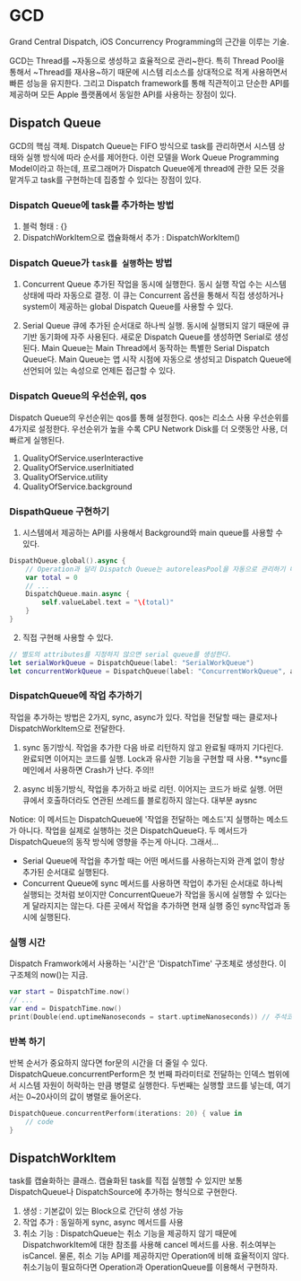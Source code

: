 # GCD
Grand Central Dispatch, iOS Concurrency Programming의 근간을 이루는 기술.

GCD는 Thread를 ~자동으로 생성하고 효율적으로 관리~한다. 특히 Thread Pool을 통해서 ~Thread를 재사용~하기 때문에 시스템 리소스를 상대적으로 적게 사용하면서 빠른 성능을 유지한다. 그리고 Dispatch framework를 통해 직관적이고 단순한 API를 제공하며 모든 Apple 플랫폼에서 동일한 API를 사용하는 장점이 있다.

## Dispatch Queue
GCD의 핵심 객체. Dispatch Queue는 FIFO 방식으로 task를 관리하면서 시스템 상태와 실행 방식에 따라 순서를 제어한다. 이런 모델을 Work Queue Programming Model이라고 하는데, 프로그래머가 Dispatch Queue에게 thread에 관한 모든 것을 맡겨두고 task를 구현하는데 집중할 수 있다는 장점이 있다.

### Dispatch Queue에 task를 추가하는 방법
1. 블럭 형태 : {}
2. DispatchWorkItem으로 캡슐화해서 추가 : DispatchWorkItem()

### Dispatch Queue가 `task를 실행`하는 방법
1. Concurrent Queue
 추가된 작업을 동시에 실행한다. 동시 실행 작업 수는 시스템 상태에 따라 자동으로 결정. 이 큐는 Concurrent 옵션을 통해서 직접 생성하거나 system이 제공하는 global Dispatch Queue를 사용할 수 있다.

2. Serial Queue
 큐에 추가된 순서대로 하나씩 실행. 동시에 실행되지 않기 때문에 큐 기반 동기화에 자주 사용된다. 새로운 Dispatch Queue를 생성하면 Serial로 생성된다. Main Queue는 Main Thread에서 동작하는 특별한 Serial Dispatch Queue다. Main Queue는 앱 시작 시점에 자동으로 생성되고 Dispatch Queue에 선언되어 있는 속성으로 언제든 접근할 수 있다.

### Dispatch Queue의 우선순위, qos
Dispatch Queue의 우선순위는 qos를 통해 설정한다. qos는 리소스 사용 우선순위를 4가지로 설정한다. 우선순위가 높을 수록 CPU Network Disk를 더 오랫동안 사용, 더 빠르게 실행된다.

1. QualityOfService.userInteractive
2. QualityOfService.userInitiated
3. QualityOfService.utility
4. QualityOfService.background

### DispathQueue 구현하기

1. 시스템에서 제공하는 API를 사용해서 Background와 main queue를 사용할 수 있다.
 ```swift
 DispathQueue.global().async {
     // Operation과 달리 Dispatch Queue는 autoreleasPool을 자동으로 관리하기 때문에 추가할 필요 없다.
     var total = 0
     // ...
     DispatchQueue.main.async {
         self.valueLabel.text = "\(total)"
     }
 }
 ```
2. 직접 구현해 사용할 수 있다.
 ```swift
 // 별도의 attributes를 지정하지 않으면 serial queue를 생성한다.
 let serialWorkQueue = DispatchQueue(label: "SerialWorkQueue")
 let concurrentWorkQueue = DispatchQueue(label: "ConcurrentWorkQueue", attributes: .concurrent)
 ```

### DispatchQueue에 작업 추가하기
작업을 추가하는 방법은 2가지, sync, async가 있다. 작업을 전달할 때는 클로저나 DispatchWorkItem으로 전달한다.

1. sync
 동기방식. 작업을 추가한 다음 바로 리턴하지 않고 완료될 때까지 기다린다. 완료되면 이어지는 코드를 실행. Lock과 유사한 기능을 구현할 때 사용. **sync를 메인에서 사용하면 Crash가 난다. 주의!!

2. async
 비동기방식, 작업을 추가하고 바로 리턴. 이어지는 코드가 바로 실행. 어떤 큐에서 호출하더라도 연관된 쓰레드를 블로킹하지 않는다. 대부분 aysnc

Notice: 이 메서드는 DispatchQueue에 '작업을 전달하는 메소드'지 실행하는 메소드가 아니다. 작업을 실제로 실행하는 것은 DispatchQueue다. 두 메서드가 DispatchQueue의 동작 방식에 영향을 주는게 아니다. 그래서...

* Serial Queue에 작업을 추가할 때는 어떤 메서드를 사용하는지와 관계 없이 항상 추가된 순서대로 실행된다.
* Concurrent Queue에 sync 메서드를 사용하면 작업이 추가된 순서대로 하나씩 실행되는 것처럼 보이지만 ConcurrentQueue가 작업을 동시에 실행할 수 있다는게 달라지지는 않는다. 다른 곳에서 작업을 추가하면 현재 실행 중인 sync작업과 동시에 실행된다.

### 실행 시간
Dispatch Framwork에서 사용하는 '시간'은 'DispatchTime' 구조체로 생성한다. 
이 구조체의 now()는 지금.

```swift
var start = DispatchTime.now()
// ...
var end = DispatchTime.now()
print(Double(end.uptimeNanoseconds = start.uptimeNanoseconds)) // 주석코드 실행 시간
```

### 반복 하기
반복 순서가 중요하지 않다면 for문의 시간을 더 줄일 수 있다.
DispatchQueue.concurrentPerform은 
첫 번째 파라미터로 전달하는 인덱스 범위에서 시스템 자원이 허락하는 만큼 병렬로 실행한다. 
두번째는 실행할 코드를 넣는데, 여기서는 0~20사이의 값이 병렬로 들어온다.
```swift
DispatchQueue.concurrentPerform(iterations: 20) { value in
    // code
}
```

## DispatchWorkItem
task를 캡슐화하는 클래스. 캡슐화된 task를 직접 실행할 수 있지만 보통 DispatchQueue나 DispatchSource에 추가하는 형식으로 구현한다. 

1. 생성 : 기본값이 있는 Block으로 간단히 생성 가능
2. 작업 추가 : 동일하게 sync, async 메서드를 사용
3. 취소 기능 : DispatchQueue는 취소 기능을 제공하지 않기 때문에 DispatchworkItem에 대한 참조를 사용해 cancel 메서드를 사용. 취소여부는 isCancel. 물론, 취소 기능 API를 제공하지만 Operation에 비해 효율적이지 않다. 취소기능이 필요하다면 Operation과 OperationQueue를 이용해서 구현하자. 
